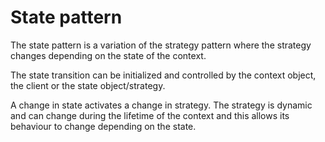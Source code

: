 # State pattern
The state pattern is a variation of the strategy pattern
where the strategy changes depending on the state of the context.

The state transition can be initialized and controlled by 
the context object, the client or the state object/strategy.

A change in state activates a change in strategy. The strategy 
is dynamic and can change during the lifetime of the context and
this allows its behaviour to change depending on the state.